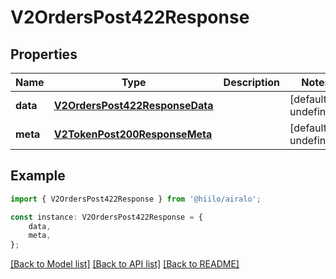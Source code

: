 # V2OrdersPost422Response


## Properties

Name | Type | Description | Notes
------------ | ------------- | ------------- | -------------
**data** | [**V2OrdersPost422ResponseData**](V2OrdersPost422ResponseData.md) |  | [default to undefined]
**meta** | [**V2TokenPost200ResponseMeta**](V2TokenPost200ResponseMeta.md) |  | [default to undefined]

## Example

```typescript
import { V2OrdersPost422Response } from '@hiilo/airalo';

const instance: V2OrdersPost422Response = {
    data,
    meta,
};
```

[[Back to Model list]](../README.md#documentation-for-models) [[Back to API list]](../README.md#documentation-for-api-endpoints) [[Back to README]](../README.md)
